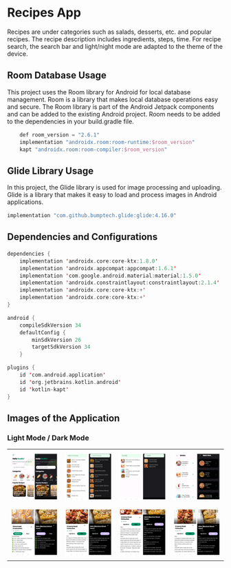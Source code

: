 # Recipes App

Recipes are under categories such as salads, desserts, etc. and popular recipes. The recipe description includes ingredients, steps, time. For recipe search, the search bar and light/night mode are adapted to the theme of the device.

## Room Database Usage

This project uses the Room library for Android for local database management. Room is a library that makes local database operations easy and secure. The Room library is part of the Android Jetpack components and can be added to the existing Android project. Room needs to be added to the dependencies in your build.gradle file.

```kotlin
    def room_version = "2.6.1"
    implementation "androidx.room:room-runtime:$room_version"
    kapt "androidx.room:room-compiler:$room_version"
```

## Glide Library Usage

In this project, the Glide library is used for image processing and uploading. Glide is a library that makes it easy to load and process images in Android applications.

```kotlin
implementation "com.github.bumptech.glide:glide:4.16.0"
```

## Dependencies and Configurations

```kotlin
dependencies {
    implementation 'androidx.core:core-ktx:1.8.0'
    implementation 'androidx.appcompat:appcompat:1.6.1'
    implementation 'com.google.android.material:material:1.5.0'
    implementation 'androidx.constraintlayout:constraintlayout:2.1.4'
    implementation 'androidx.core:core-ktx:+'
    implementation 'androidx.core:core-ktx:+'
}
```

```kotlin
android {
    compileSdkVersion 34
    defaultConfig {
        minSdkVersion 26
        targetSdkVersion 34
    }
```

```kotlin
plugins {
    id 'com.android.application'
    id 'org.jetbrains.kotlin.android'
    id 'kotlin-kapt'
}
```

## Images of the Application
### Light Mode / Dark Mode
<table style="border-collapse: collapse; width: 100%;">
  <tr>
    <td align="center" style="padding: 8px; border: none;"><img src="https://github.com/reyhanturkkal/Recipes_App/blob/master/assets/homePage.jpg" alt="home page"></td>
    <td align="center" style="padding: 8px; border: none;"><img src="https://github.com/reyhanturkkal/Recipes_App/blob/master/assets/searchPage.jpg" alt="search page"></td>
    <td align="center" style="padding: 8px; border: none;"><img src="https://github.com/reyhanturkkal/Recipes_App/blob/master/assets/searchForPage.jpg" alt="search for page"></td>
    <td align="center" style="padding: 8px; border: none;"><img src="https://github.com/reyhanturkkal/Recipes_App/blob/master/assets/categoryPage.jpg" alt="category page"></td>
  </tr>
  <tr>
    <td align="center" style="padding: 8px; border: none;"><img src="https://github.com/reyhanturkkal/Recipes_App/blob/master/assets/Ingredients.jpg" alt="ingredients"></td>
    <td align="center" style="padding: 8px; border: none;"><img src="https://github.com/reyhanturkkal/Recipes_App/blob/master/assets/Steps.jpg" alt="steps"></td>
    <td align="center" style="padding: 8px; border: none;"><img src="https://github.com/reyhanturkkal/Recipes_App/blob/master/assets/extendRecipe.jpg" alt="extend recipe"></td>
    <td align="center" style="padding: 8px; border: none;"><img src="https://github.com/reyhanturkkal/Recipes_App/blob/master/assets/extendPhoto.jpg" alt="extend photo"></td>
  </tr>
</table>

</table>
